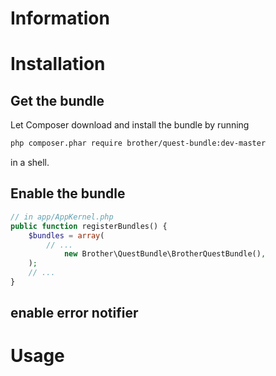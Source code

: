 # Information
# Installation
## Get the bundle

Let Composer download and install the bundle by running
```sh
php composer.phar require brother/quest-bundle:dev-master
```
in a shell.
## Enable the bundle
```php
// in app/AppKernel.php
public function registerBundles() {
	$bundles = array(
		// ...
            new Brother\QuestBundle\BrotherQuestBundle(),
	);
	// ...
}
```
## enable error notifier

# Usage



